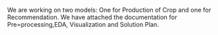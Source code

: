 We are working on two models: One for Production of Crop and one for Recommendation.
We have attached  the documentation for Pre=processing,EDA, Visualization and Solution Plan.
